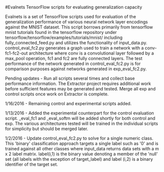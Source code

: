 #Evalnets
TensorFlow scripts for evaluating generalization capacity

Evalnets is a set of TensorFlow scripts used for evaluation of the generalization performance of various neural network layer encodings against the MNIST dataset. This script borrows primarily from tensorflow mnist tutorials found in the tensorflow repository under tensorflow/tensorflow/examples/tutorials/mnist/ including fully_connected_feed.py and utilizes the functionality of input_data.py. control_eval_fc2.py generates a graph used to train a network with a conv-fc1-fc2-out architecture where conv is a convolutional layer followed by a max_pool operation, fc1 and fc2 are fully connected layers. The test performance of the network generated in control_eval_fc2.py is for comparison purposes against networks generated in exp_eval_fc2.py.


Pending updates - 
Run all scripts several times and collect base performance information. The Extractor project requires additional work before sufficient features may be generated and tested. Merge all exp and control scripts once work on Extractor is complete. 


1/16/2016 - 
Remaining control and experimental scripts added.

1/13/2016 -
Added the experimental counterpart for the control evaluation script. _eval_fc1 and _eval_softm will be added shortly for both control and exp. The various architectures tested will be trained in the individual scripts for simplicity but should be merged later.

1/2/2016 - 
Update control_eval_fc2.py to solve for a single numeric class. This 'binary' classification approach targets a single label such as '0' and is trained against all other classes where input_data returns data sets with a m x 2 label matrix. label(i,1) is the binary value denoting a member of the 'null' set (all labels with the exception of target_label) and label (i,2) is a binary identifier of the target set.

